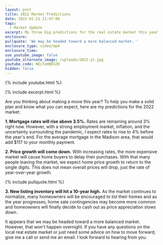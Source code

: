 ```yaml
---
layout: post
title: 2022 Market Predictions
date: 2022-01-21 21:47:08
tags:
  - Market Update
excerpt: My three big predictions for the real estate market this year.
enclosure:
pullquote: 'We may be headed toward a more balanced market. '
enclosure_type: video/mp4
enclosure_time:
use_youtube_image: false
youtube_alternate_image: /uploads/2022-yt.jpg
youtube_code: NEitoHBEGZ0
hidden: false
---
```

{% include youtube.html %}

{% include excerpt.html %}

Are you thinking about making a move this year? To help you make a solid plan and know what you can expect, here are my predictions for the 2022 market:

**1\. Mortgage rates will rise above 3.5%.** Rates are remaining around 3% right now. However, with a strong employment market, inflation, and the uncertainty surrounding the pandemic, I expect rates to rise to 4% before the year's end. For the average mortgage in the Madison area, that would add $117 to your monthly payment.

**2\. Price growth will come down.** With increasing rates, the more expensive market will cause home buyers to delay their purchases. With that many people leaving the market, we expect home price growth to return to the single digits. This does not mean overall prices will drop, just the rate of year-over-year growth.

{% include pullquote.html %}

**3\. New listing inventory will hit a 10-year high.** As the market continues to normalize, many homeowners will be encouraged to list their homes and as the year progresses, home sale contingencies may become more common and homeowners will finally decide to cash out as price appreciation slows down.

It appears that we may be headed toward a more balanced market. However, that won't happen overnight. If you have any questions on the local real estate market or just need some advice on how to move forward, give me a call or send me an email. I look forward to hearing from you.

